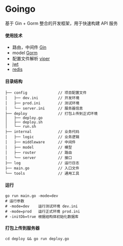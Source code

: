 # Goingo

基于 Gin + Gorm 整合的开发框架，用于快速构建 API 服务

#### 使用技术
- 路由，中间件 [Gin](https://gin-gonic.com/zh-cn/)
- model [Gorm](https://gorm.io/zh_CN/)
- 配置文件解析 [viper](https://github.com/spf13/viper/)
- [jwt](https://github.com/golang-jwt/jwt/)
- [redis](https://redis.uptrace.dev/zh/guide/)


#### 目录结构
```
├── config              // 项目配置文件
│   ├── dev.ini         // 开发环境
│   ├── prod.ini        // 测试环境
│   └── server.ini      // 服务器信息
├── deploy              // 打包上传到正式环境
│   ├── deploy.go
│   ├── deploy.sh
│   └── run.sh
├── internal            // 业务代码
│   ├── logic           // 业务逻辑
│   ├── middleware      // 中间件
│   ├── model           // 模型
│   ├── router          // 路由
│   └── server          // 接口
├── log                 // 运行日志
├── main.go             // 入口文件
└── tools               // 通用工具
```

#### 运行
```shell
go run main.go -mode=dev
# 运行参数
# -mode=dev    运行测试环境 dev.ini
# -mode=prod   运行正式环境 prod.ini
# -initDb=true 根据结构体初始化数据库
```
#### 打包上传到服务器
```shell
cd deploy && go run deploy.go
```
